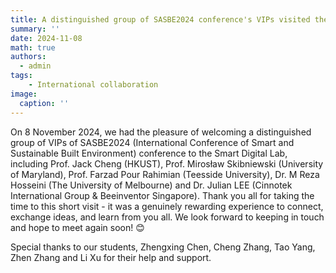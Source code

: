 ```yaml
---
title: A distinguished group of SASBE2024 conference's VIPs visited the Smart Digital Lab
summary: ''
date: 2024-11-08
math: true
authors:
  - admin
tags:
    - International collaboration
image:
  caption: ''
---
```

On 8 November 2024, we had the pleasure of welcoming a distinguished group of VIPs of SASBE2024 (International Conference of Smart and Sustainable Built Environment) conference to the Smart Digital Lab, including Prof. Jack Cheng (HKUST), Prof. Mirosław Skibniewski (University of Maryland), Prof. Farzad Pour Rahimian (Teesside University), Dr. M Reza Hosseini (The University of Melbourne) and Dr. Julian LEE (Cinnotek International Group & Beeinventor Singapore). Thank you all for taking the time to this short visit - it was a genuinely rewarding experience to connect, exchange ideas, and learn from you all. We look forward to keeping in touch and hope to meet again soon! 😊 

Special thanks to our students, Zhengxing Chen, Cheng Zhang, Tao Yang, Zhen Zhang and Li Xu for their help and support.



